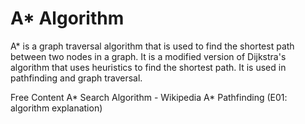 # A* Algorithm

A* is a graph traversal algorithm that is used to find the shortest path between two nodes in a graph. It is a modified version of Dijkstra's algorithm that uses heuristics to find the shortest path. It is used in pathfinding and graph traversal.

<ResourceGroupTitle>Free Content</ResourceGroupTitle>
<BadgeLink colorScheme='yellow' badgeText='Read' href='https://en.wikipedia.org/wiki/A*_search_algorithm'>A* Search Algorithm - Wikipedia</BadgeLink>
<BadgeLink colorScheme='red' badgeText='Watch' href='https://www.youtube.com/watch?v=-L-WgKMFuhE'>A* Pathfinding (E01: algorithm explanation)</BadgeLink>
